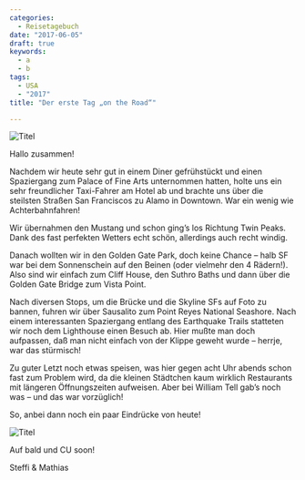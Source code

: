 ```yaml
---
categories:
  - Reisetagebuch
date: "2017-06-05"
draft: true
keywords:
  - a
  - b
tags:
  - USA
  - "2017"
title: "Der erste Tag „on the Road“"

---
```


![Titel](...)
<!-- Unser Auto für die nächsten 3 Wochen: ein Ford Mustang Cabrio -->

Hallo zusammen!

Nachdem wir heute sehr gut in einem Diner gefrühstückt und einen Spaziergang zum
Palace of Fine Arts unternommen hatten, holte uns ein sehr freundlicher
Taxi-Fahrer am Hotel ab und brachte uns über die steilsten Straßen San
Franciscos zu Alamo in Downtown. War ein wenig wie Achterbahnfahren!

Wir übernahmen den Mustang und schon ging’s los Richtung Twin Peaks. Dank des
fast perfekten Wetters echt schön, allerdings auch recht windig.

Danach wollten wir in den Golden Gate Park, doch keine Chance – halb SF war bei
dem Sonnenschein auf den Beinen (oder vielmehr den 4 Rädern!). Also sind wir
einfach zum Cliff House, den Suthro Baths und dann über die Golden Gate Bridge
zum Vista Point.

Nach diversen Stops, um die Brücke und die Skyline SFs auf Foto zu bannen,
fuhren wir über Sausalito zum Point Reyes National Seashore. Nach einem
interessanten Spaziergang entlang des Earthquake Trails statteten wir noch dem
Lighthouse einen Besuch ab. Hier mußte man doch aufpassen, daß man nicht einfach
von der Klippe geweht wurde – herrje, war das stürmisch!

Zu guter Letzt noch etwas speisen, was hier gegen acht Uhr abends schon fast zum
Problem wird, da die kleinen Städtchen kaum wirklich Restaurants mit längeren
Öffnungszeiten aufweisen. Aber bei William Tell gab’s noch was – und das war
vorzüglich!

So, anbei dann noch ein paar Eindrücke von heute!

![Titel](...)
<!-- Frühstück bei Mel’s -->

Auf bald und CU soon!

Steffi & Mathias